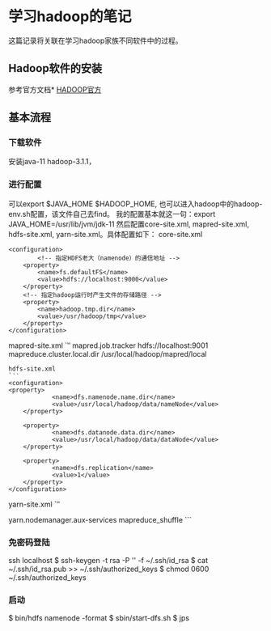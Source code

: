 # 学习hadoop的笔记

这篇记录将关联在学习hadoop家族不同软件中的过程。

## Hadoop软件的安装

参考官方文档* [HADOOP官方](http://hadoop.apache.org/docs/stable/hadoop-project-dist/hadoop-common/SingleCluster.html#Standalone_Operation)

## 基本流程
### 下载软件
安装java-11 hadoop-3.1.1，
### 进行配置
可以export $JAVA_HOME $HADOOP_HOME, 也可以进入hadoop中的hadoop-env.sh配置，该文件自己去find。
我的配置基本就这一句：export JAVA_HOME=/usr/lib/jvm/jdk-11
然后配置core-site.xml, mapred-site.xml, hdfs-site.xml, yarn-site.xml。具体配置如下：
core-site.xml
```
<configuration>
        <!-- 指定HDFS老大（namenode）的通信地址 -->
    <property>
        <name>fs.defaultFS</name>
        <value>hdfs://localhost:9000</value>
    </property>
    <!-- 指定hadoop运行时产生文件的存储路径 -->
    <property>
        <name>hadoop.tmp.dir</name>
        <value>/usr/hadoop/tmp</value>
    </property>
</configuration>
```
mapred-site.xml
`‵‵
<configuration>
    <property>
        <name>mapred.job.tracker</name>
        <value>hdfs://localhost:9001</value>
</property>
<property>
    <name>mapreduce.cluster.local.dir</name>
    <value>/usr/local/hadoop/mapred/local</value>
  </property>
</configuration>
```
hdfs-site.xml
`‵‵
<configuration>
<property>
            <name>dfs.namenode.name.dir</name>
            <value>/usr/local/hadoop/data/nameNode</value>
    </property>

    <property>
            <name>dfs.datanode.data.dir</name>
            <value>/usr/local/hadoop/data/dataNode</value>
    </property>

    <property>
            <name>dfs.replication</name>
            <value>1</value>
    </property>
</configuration>
```
yarn-site.xml
`‵‵
<configuration>

<!-- Site specific YARN configuration properties -->
 <property>
        <name>yarn.nodemanager.aux-services</name>
        <value>mapreduce_shuffle</value>
    </property>
</configuration>
```

### 免密码登陆
ssh localhost
  $ ssh-keygen -t rsa -P '' -f ~/.ssh/id_rsa
  $ cat ~/.ssh/id_rsa.pub >> ~/.ssh/authorized_keys
  $ chmod 0600 ~/.ssh/authorized_keys
 
### 启动
$ bin/hdfs namenode -format
$ sbin/start-dfs.sh
$ jps


